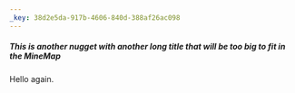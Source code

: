 ```yaml
---
_key: 38d2e5da-917b-4606-840d-388af26ac098
---
```


##### This is another nugget with another long title that will be too big to fit in the MineMap

Hello again.

